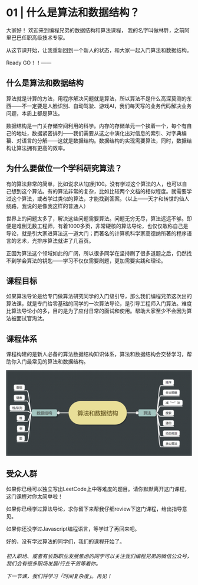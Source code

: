 # 01 \| 什么是算法和数据结构？

大家好！ 欢迎来到编程兄弟的数据结构和算法课程， 我的名字叫做林䭽，之前阿里巴巴任职高级技术专家。

从这节课开始，让我重新回到一个新人的状态，和大家一起入门算法和数据结构。

Ready GO！！——

## 什么是算法和数据结构

算法就是计算的方法，用程序解决问题就是算法，所以算法不是什么高深莫测的东西——不一定要是人脸识别、自动驾驶、游戏AI，我们每天写的业务代码解决业务问题，本质上都是算法。

数据结构是一门关存储空间利用的科学。内存的存储单元一个挨着一个，每个有自己的地址，数据紧密排列——我们需要从这之中演化出对信息的索引、对字典编纂、对语言的分解——这就是数据结构。数据结构的实现需要算法，同时，数据结构让算法拥有更高的效率。

## 为什么要做位一个学科研究算法？ 

有的算法非常的简单，比如说求从1加到100。没有学过这个算法的人，也可以自己想到这个算法。有的算法非常的复杂，比如比较两个文档的相似程度。就需要学过这个算法，或者学过类似的算法，才能找到答案。（以上——天才和转世的仙人绕路，我说的是像我这样的普通人）

世界上的问题太多了，解决这些问题需要算法。问题无穷无尽，算法远远不够。即便是难倒无数工程师，有着1000多页，非常硬核的算法导论，也仅仅敢称自己是导论，就是引大家进算法这一道大门；而著名的计算机科学家高德纳所著的程序语言的艺术，光排序算法就讲了几百页。

正因为算法这个领域如此的广阔，所以很多同学在坚持刷了很多道题之后，仍然找不到学会算法的钥匙——学习不仅仅需要刷题，更加需要实践和理论。

## 课程目标

如果算法导论是给专门做算法研究同学的入门级引导，那么我们编程兄弟这次出的算法课，就是专门给零基础的同学的一次算法导论，是引导工程师入门算法。难度比算法导论小的多，目的是为了应付日常的面试和使用。帮助大家至少不会因为算法被面试官淘汰。



## 课程体系

课程构建的是新人必备的算法数据结构知识体系，算法和数据结构会交替学习，帮助你入门最常见的算法和数据结构。

![](.gitbook/assets/image.png)

## 受众人群

如果你已经可以独立写出LeetCode上中等难度的题目。请你默默离开这门课程，这门课程对你太简单啦！

如果你已经学过算法导论，求你留下来帮我仔细review下这门课程，给出指导意见。

如果你还没学过Javascript编程语言，等学过了再回来吧。

好的，没有学过算法的同学们，我们的课程开始了。

#### 

_初入职场、或者有长期职业发展焦虑的同学可以关注我们编程兄弟的微信公众号，我们会有很多职场发展/行业干货等着你。_

_下一节课，我们将学习「时间复杂度」。再见！_

